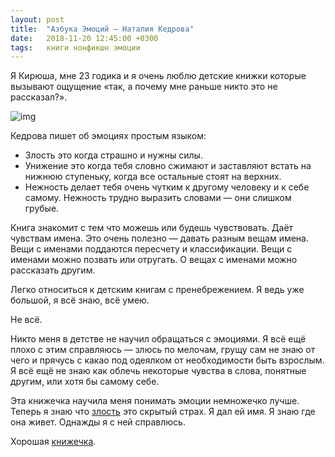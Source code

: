 ```yaml
---
layout: post
title:  "Азбука Эмоций — Наталия Кедрова"
date:   2018-11-20 12:45:00 +0300
tags:   книги нонфикшн эмоции
---
```


Я Кирюша, мне 23 годика и я очень люблю детские книжки которые вызывают ощущение «так, а почему мне раньше никто это не рассказал?». 

![img](https://pp.userapi.com/c845324/v845324723/134771/tnDEo-cMXNA.jpg)

Кедрова пишет об эмоциях простым языком: 
- Злость это когда страшно и нужны силы. 
- Унижение это когда тебя словно сжимают и заставляют встать на нижнюю ступеньку, когда все остальные стоят на верхних. 
- Нежность делает тебя очень чутким к другому человеку и к себе самому. Нежность трудно выразить словами — они слишком грубые. 

Книга знакомит с тем что можешь или будешь чувствовать. Даёт чувствам имена. Это очень полезно — давать разным вещам имена. Вещи с именами поддаются пересчету и классификации. Вещи с именами можно позвать или отругать. О вещах с именами можно рассказать другим. 

Легко относиться к детским книгам с пренебрежением. Я ведь уже большой, я всё знаю, всё умею. 

Не всё. 

Никто меня в детстве не научил обращаться с эмоциями. Я всё ещё плохо с этим справляюсь — злюсь по мелочам, грущу сам не знаю от чего и прячусь с какао под одеялком от необходимости быть взрослым. Я всё ещё не знаю как облечь некоторые чувства в слова, понятные другим, или хотя бы самому себе. 

Эта книжечка научила меня понимать эмоции немножечко лучше. Теперь я знаю что [злость]({{site.url}}/dont-mind-it) это скрытый страх. Я дал ей имя. Я знаю где она живет. Однажды я с ней справлюсь.

Хорошая [книжечка](https://vk.com/doc479077875_475805042).
